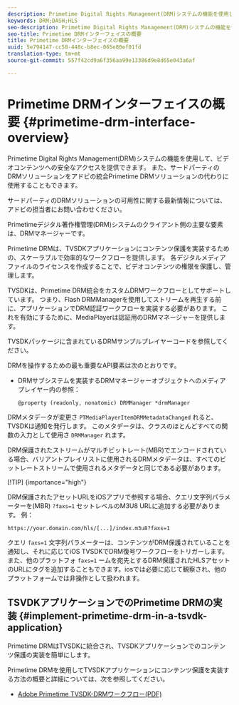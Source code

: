 ```yaml
---
description: Primetime Digital Rights Management(DRM)システムの機能を使用して、ビデオコンテンツへの安全なアクセスを提供できます。 また、サードパーティのDRMソリューションをアドビの統合Primetime DRMソリューションの代わりに使用することもできます。
keywords: DRM;DASH;HLS
seo-description: Primetime Digital Rights Management(DRM)システムの機能を使用して、ビデオコンテンツへの安全なアクセスを提供できます。 また、サードパーティのDRMソリューションをアドビの統合Primetime DRMソリューションの代わりに使用することもできます。
seo-title: Primetime DRMインターフェイスの概要
title: Primetime DRMインターフェイスの概要
uuid: 5e794147-cc58-448c-b8ec-065e80ef01fd
translation-type: tm+mt
source-git-commit: 557f42cd9a6f356aa99e13386d9e8d65e043a6af

---
```



# Primetime DRMインターフェイスの概要 {#primetime-drm-interface-overview}

Primetime Digital Rights Management(DRM)システムの機能を使用して、ビデオコンテンツへの安全なアクセスを提供できます。 また、サードパーティのDRMソリューションをアドビの統合Primetime DRMソリューションの代わりに使用することもできます。

<!--<a id="section_4DD54E085AB345FE9BE00865E56B28DB"></a>-->

サードパーティのDRMソリューションの可用性に関する最新情報については、アドビの担当者にお問い合わせください。

Primetimeデジタル著作権管理(DRM)システムのクライアント側の主要な要素は、DRMマネージャーです。

Primetime DRMは、TVSDKアプリケーションにコンテンツ保護を実装するための、スケーラブルで効率的なワークフローを提供します。 各デジタルメディアファイルのライセンスを作成することで、ビデオコンテンツの権限を保護し、管理します。

TVSDKは、Primetime DRM統合をカスタムDRMワークフローとしてサポートしています。 つまり、Flash DRMManagerを使用してストリームを再生する前に、アプリケーションでDRM認証ワークフローを実装する必要があります。 これを有効にするために、MediaPlayerは認証用のDRMマネージャーを提供します。

TVSDKパッケージに含まれているDRMサンプルプレイヤーコードを参照してください。

DRMを操作するための最も重要なAPI要素は次のとおりです。

* DRMサブシステムを実装するDRMマネージャーオブジェクトへのメディアプレイヤー内の参照：

   ```
   @property (readonly, nonatomic) DRMManager *drmManager
   ```

<!--<a id="section_F986DB1EDD6F44CD8E57419CCA0921E8"></a>-->

DRMメタデータが変更さ `PTMediaPlayerItemDRMMetadataChanged` れると、TVSDKは通知を発行します。 このメタデータは、クラスのほとんどすべての関数の入力として使用さ `DRMManager` れます。

<!--<a id="section_223DCF63BAB6438792A85352A79044CC"></a>-->

DRM保護されたストリームがマルチビットレート(MBR)でエンコードされている場合、バリアントプレイリストに使用されるDRMメタデータは、すべてのビットレートストリームで使用されるメタデータと同じである必要があります。

[!TIP] {importance=&quot;high&quot;}

DRM保護されたアセットURLをiOSアプリで参照する場合、クエリ文字列パラメーターを(MBR) `?faxs=1` セットレベルのM3U8 URLに追加する必要があります。 例：

```
https://your.domain.com/hls/[...]/index.m3u8?faxs=1
```

クエリ `faxs=1` 文字列パラメーターは、コンテンツがDRM保護されていることを通知し、それに応じてiOS TVSDKでDRM復号ワークフローをトリガーします。 また、他のプラットフォ `faxs=1` ームを宛先とするDRM保護されたHLSアセットのURLにタグを追加することもできます。iosでは必要に応じて観察され、他のプラットフォームでは非操作として扱われます。

## TSVDKアプリケーションでのPrimetime DRMの実装 {#implement-primetime-drm-in-a-tsvdk-application}

Primetime DRMはTVSDKに統合され、TVSDKアプリケーションでのコンテンツ保護の実装を簡単にします。

Primetime DRMを使用してTVSDKアプリケーションにコンテンツ保護を実装する方法の概要と詳細については、次を参照してください。

* [Adobe Primetime TVSDK-DRMワークフロー(PDF)](https://helpx.adobe.com/content/dam/help/en/primetime/drm/drm_tvsdk_drm_workflow.pdf)